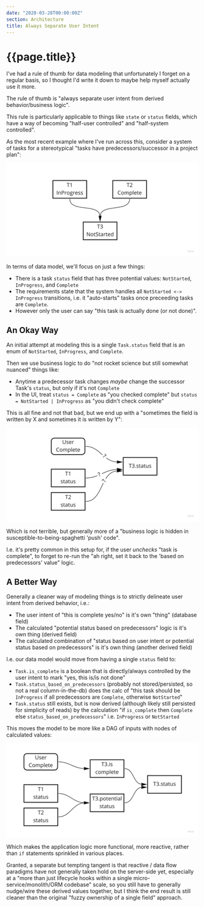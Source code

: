 ```yaml
---
date: "2020-03-28T00:00:00Z"
section: Architecture
title: Always Separate User Intent
---
```


{{page.title}}
==============

I've had a rule of thumb for data modeling that unfortunately I forget on a regular basis, so I thought I'd write it down to maybe help myself actually use it more.

The rule of thumb is "always separate user intent from derived behavior/business logic".

This rule is particularly applicable to things like `state` or `status` fields, which have a way of becoming "half-user controlled" and "half-system controlled".

As the most recent example where I've run across this, consider a system of tasks for a stereotypical "tasks have predecessors/successor in a project plan":

<img src="/images/always-separate-user-intent - tasks.jpg" class="image" />

In terms of data model, we'll focus on just a few things:

* There is a task `status` field that has three potential values: `NotStarted`, `InProgress`, and `Complete`
* The requirements state that the system handles all `NotStarted <-> InProgress` transitions, i.e. it "auto-starts" tasks once preceeding tasks are `Complete`.
* However only the user can say "this task is actually done (or not done)".

An Okay Way
-----------

An initial attempt at modeling this is a single `Task.status` field that is an enum of `NotStarted`, `InProgress`, and `Complete`.

Then we use business logic to do "not rocket science but still somewhat nuanced" things like:

* Anytime a predecessor task changes _maybe_ change the successor Task's `status`, but only if it's not `Complete`
* In the UI, treat `status = Complete` as "you checked complete" but `status = NotStarted | InProgress` as "you didn't check complete"

This is all fine and not that bad, but we end up with a "sometimes the field is written by X and sometimes it is written by Y":

<img src="/images/always-separate-user-intent - single-status.jpg" class="image" />

Which is not terrible, but generally more of a "business logic is hidden in susceptible-to-being-spaghetti 'push' code".

I.e. it's pretty common in this setup for, if the user _unchecks_ "task is complete", to forget to re-run the "ah right, set it back to the 'based on predecessors' value" logic.

A Better Way
------------

Generally a cleaner way of modeling things is to strictly delineate user intent from derived behavior, i.e.:

* The user intent of "this is complete yes/no" is it's own "thing" (database field)
* The calculated "potential status based on predecessors" logic is it's own thing (derived field)
* The calculated combination of "status based on user intent or potential status based on predecessors" is it's own thing (another derived field)

I.e. our data model would move from having a single `status` field to:

* `Task.is_complete` is a boolean that is directly/always controlled by the user intent to mark "yes, this is/is not done"
* `Task.status_based_on_predecessors` (probably not stored/persisted, so not a real column-in-the-db) does the calc of "this task should be `InProgress` if all predecessors are `Complete`, otherwise `NotStarted`"
* `Task.status` still exists, but is now derived (although likely still persisted for simplicity of reads) by the calculation "if `is_complete` then `Complete` else `status_based_on_predecessors`" i.e. `InProgress` or `NotStarted`

This moves the model to be more like a DAG of inputs with nodes of calculated values:

<img src="/images/always-separate-user-intent - separate-intent.jpg" class="image" />

Which makes the application logic more functional, more reactive, rather than  `if` statements sprinkled in various places.

Granted, a separate but tempting tangent is that reactive / data flow paradigms have not generally taken hold on the server-side yet, especially at a "more than just lifecycle hooks within a single micro-service/monolith/ORM codebase" scale, so you still have to generally nudge/wire these derived values together, but I think the end result is still cleaner than the original "fuzzy ownership of a single field" approach.


